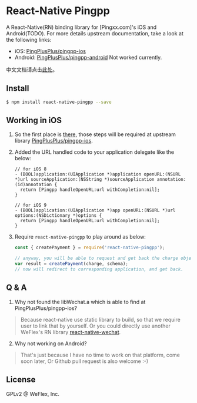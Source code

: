 
# React-Native Pingpp

A React-Native(RN) binding library for [Pingxx.com]'s iOS and Android(TODO). For more details upstream documentation, take a look at the following links:

- iOS: [PingPlusPlus/pingpp-ios](https://github.com/PingPlusPlus/pingpp-ios)
- Android: [PingPlusPlus/pingpp-android](https://github.com/PingPlusPlus/pingpp-android) Not worked currently.

中文文档请点击[此处](来读我吧.md)。

## Install

```sh
$ npm install react-native-pingpp --save
```

## Working in iOS

1. So the first place is [there](https://github.com/PingPlusPlus/pingpp-ios#手动导入), those steps will be required at upstream library [PingPlusPlus/pingpp-ios](https://github.com/PingPlusPlus/pingpp-ios).

2. Added the URL handled code to your application delegate like the below:

    ```
    // for iOS 8
    - (BOOL)application:(UIApplication *)application openURL:(NSURL *)url sourceApplication:(NSString *)sourceApplication annotation:(id)annotation {
      return [Pingpp handleOpenURL:url withCompletion:nil];
    }

    // for iOS 9
    - (BOOL)application:(UIApplication *)app openURL:(NSURL *)url options:(NSDictionary *)options {
      return [Pingpp handleOpenURL:url withCompletion:nil];
    }
    ```

3. Require `react-native-pingpp` to play around as below:

    ```js
    const { createPayment } = require('react-native-pingpp');

    // anyway, you will be able to request and get back the charge object
    var result = createPayment(charge, schema);
    // now will redirect to corresponding application, and get back.
    ```

## Q & A

1. Why not found the libWechat.a which is able to find at PingPlusPlus/pingpp-ios?

> Because react-native use static library to build, so that we require user to link that by yourself. Or you could directly use another WeFlex's RN library [react-native-wechat](https://github.com/weflex/react-native-wechat).

2. Why not working on Android?

> That's just because I have no time to work on that platform, come soon later, Or Github pull request is also welcome :-)

## License

GPLv2 @ WeFlex, Inc.
